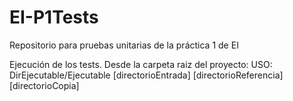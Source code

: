 # EI-P1Tests
Repositorio para pruebas unitarias de la práctica 1 de EI

Ejecución de los tests.
Desde la carpeta raiz del proyecto:
USO: DirEjecutable/Ejecutable [directorioEntrada] [directorioReferencia] [directorioCopia]
